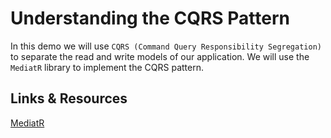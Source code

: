 # Understanding the CQRS Pattern

In this demo we will use `CQRS (Command Query Responsibility Segregation)` to separate the read and write models of our application. We will use the `MediatR` library to implement the CQRS pattern.

## Links & Resources

[MediatR](https://github.com/jbogard/MediatR)